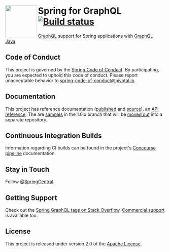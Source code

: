 # <img align="left" src="spring-graphql-docs/src/docs/spring-graphql.svg" width="100" height="100"> Spring for GraphQL [![Build status](https://ci.spring.io/api/v1/teams/spring-graphql/pipelines/spring-graphql-1.0.x/jobs/build/badge)](https://ci.spring.io/teams/spring-graphql/pipelines/spring-graphql-1.0.x)

[GraphQL](https://graphql.org/) support for Spring applications with [GraphQL Java](https://github.com/graphql-java/graphql-java).

## Code of Conduct

This project is governed by the [Spring Code of Conduct](CODE_OF_CONDUCT.adoc). By participating, you are expected to uphold this code of conduct. Please report unacceptable behavior to spring-code-of-conduct@pivotal.io.

## Documentation

This project has reference documentation ([published](https://docs.spring.io/spring-graphql/docs/current-SNAPSHOT/reference/html/) and [source](spring-graphql-docs/src/docs/asciidoc)), an
[API reference](https://docs.spring.io/spring-graphql/docs/current-SNAPSHOT/api/). The are [samples](https://github.com/spring-projects/spring-graphql/tree/1.0.x/samples) in the 1.0.x branch that will be [moved out](https://github.com/spring-projects/spring-graphql/issues/208) into a separate repository.

## Continuous Integration Builds

Information regarding CI builds can be found in the project's [Concourse pipeline](ci/README.adoc) documentation.

## Stay in Touch

Follow [@SpringCentral](https://twitter.com/springcentral).

## Getting Support
Check out the [Spring GraphQL tags on Stack Overflow](https://stackoverflow.com/questions/tagged/spring-graphql).
[Commercial support](https://spring.io/support) is available too.


## License

This project is released under version 2.0 of the [Apache License](https://www.apache.org/licenses/LICENSE-2.0).
